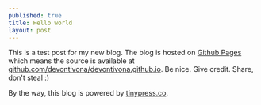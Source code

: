 ```yaml
---
published: true
title: Hello world
layout: post
---
```

This is a test post for my new blog. The blog is hosted on [Github Pages](http://pages.github.com/) which means the source is available at [github.com/devontivona/devontivona.github.io](http://github.com/devontivona/devontivona.github.io). Be nice. Give credit. Share, don't steal :)

By the way, this blog is powered by [tinypress.co](https://tinypress.co).